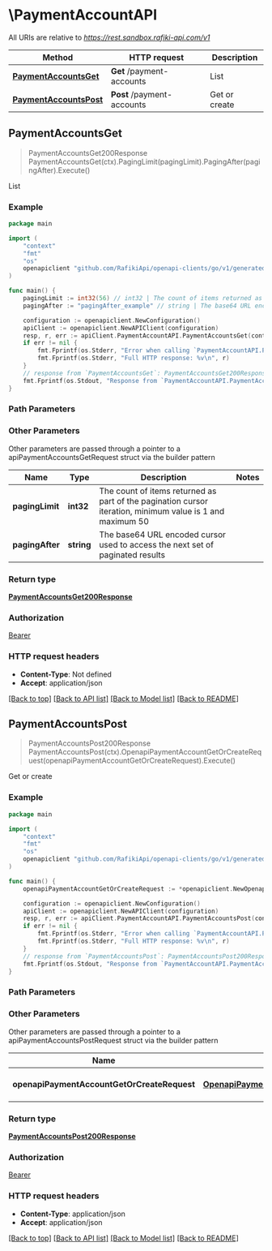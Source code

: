 # \PaymentAccountAPI

All URIs are relative to *https://rest.sandbox.rafiki-api.com/v1*

Method | HTTP request | Description
------------- | ------------- | -------------
[**PaymentAccountsGet**](PaymentAccountAPI.md#PaymentAccountsGet) | **Get** /payment-accounts | List
[**PaymentAccountsPost**](PaymentAccountAPI.md#PaymentAccountsPost) | **Post** /payment-accounts | Get or create



## PaymentAccountsGet

> PaymentAccountsGet200Response PaymentAccountsGet(ctx).PagingLimit(pagingLimit).PagingAfter(pagingAfter).Execute()

List



### Example

```go
package main

import (
    "context"
    "fmt"
    "os"
    openapiclient "github.com/RafikiApi/openapi-clients/go/v1/generated"
)

func main() {
    pagingLimit := int32(56) // int32 | The count of items returned as part of the pagination cursor iteration, minimum value is 1 and maximum 50 (optional)
    pagingAfter := "pagingAfter_example" // string | The base64 URL encoded cursor used to access the next set of paginated results (optional)

    configuration := openapiclient.NewConfiguration()
    apiClient := openapiclient.NewAPIClient(configuration)
    resp, r, err := apiClient.PaymentAccountAPI.PaymentAccountsGet(context.Background()).PagingLimit(pagingLimit).PagingAfter(pagingAfter).Execute()
    if err != nil {
        fmt.Fprintf(os.Stderr, "Error when calling `PaymentAccountAPI.PaymentAccountsGet``: %v\n", err)
        fmt.Fprintf(os.Stderr, "Full HTTP response: %v\n", r)
    }
    // response from `PaymentAccountsGet`: PaymentAccountsGet200Response
    fmt.Fprintf(os.Stdout, "Response from `PaymentAccountAPI.PaymentAccountsGet`: %v\n", resp)
}
```

### Path Parameters



### Other Parameters

Other parameters are passed through a pointer to a apiPaymentAccountsGetRequest struct via the builder pattern


Name | Type | Description  | Notes
------------- | ------------- | ------------- | -------------
 **pagingLimit** | **int32** | The count of items returned as part of the pagination cursor iteration, minimum value is 1 and maximum 50 | 
 **pagingAfter** | **string** | The base64 URL encoded cursor used to access the next set of paginated results | 

### Return type

[**PaymentAccountsGet200Response**](PaymentAccountsGet200Response.md)

### Authorization

[Bearer](../README.md#Bearer)

### HTTP request headers

- **Content-Type**: Not defined
- **Accept**: application/json

[[Back to top]](#) [[Back to API list]](../README.md#documentation-for-api-endpoints)
[[Back to Model list]](../README.md#documentation-for-models)
[[Back to README]](../README.md)


## PaymentAccountsPost

> PaymentAccountsPost200Response PaymentAccountsPost(ctx).OpenapiPaymentAccountGetOrCreateRequest(openapiPaymentAccountGetOrCreateRequest).Execute()

Get or create



### Example

```go
package main

import (
    "context"
    "fmt"
    "os"
    openapiclient "github.com/RafikiApi/openapi-clients/go/v1/generated"
)

func main() {
    openapiPaymentAccountGetOrCreateRequest := *openapiclient.NewOpenapiPaymentAccountGetOrCreateRequest() // OpenapiPaymentAccountGetOrCreateRequest | The payment account

    configuration := openapiclient.NewConfiguration()
    apiClient := openapiclient.NewAPIClient(configuration)
    resp, r, err := apiClient.PaymentAccountAPI.PaymentAccountsPost(context.Background()).OpenapiPaymentAccountGetOrCreateRequest(openapiPaymentAccountGetOrCreateRequest).Execute()
    if err != nil {
        fmt.Fprintf(os.Stderr, "Error when calling `PaymentAccountAPI.PaymentAccountsPost``: %v\n", err)
        fmt.Fprintf(os.Stderr, "Full HTTP response: %v\n", r)
    }
    // response from `PaymentAccountsPost`: PaymentAccountsPost200Response
    fmt.Fprintf(os.Stdout, "Response from `PaymentAccountAPI.PaymentAccountsPost`: %v\n", resp)
}
```

### Path Parameters



### Other Parameters

Other parameters are passed through a pointer to a apiPaymentAccountsPostRequest struct via the builder pattern


Name | Type | Description  | Notes
------------- | ------------- | ------------- | -------------
 **openapiPaymentAccountGetOrCreateRequest** | [**OpenapiPaymentAccountGetOrCreateRequest**](OpenapiPaymentAccountGetOrCreateRequest.md) | The payment account | 

### Return type

[**PaymentAccountsPost200Response**](PaymentAccountsPost200Response.md)

### Authorization

[Bearer](../README.md#Bearer)

### HTTP request headers

- **Content-Type**: application/json
- **Accept**: application/json

[[Back to top]](#) [[Back to API list]](../README.md#documentation-for-api-endpoints)
[[Back to Model list]](../README.md#documentation-for-models)
[[Back to README]](../README.md)

